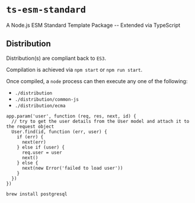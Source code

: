 # `ts-esm-standard` #

A Node.js ESM Standard Template Package -- Extended via TypeScript

## Distribution ##

Distribution(s) are compliant back to `ES3`.

Compilation is achieved via `npm start` or `npm run start`.

Once compiled, a `node` process can then execute any one of the following:

- `./distribution`
- `./distribution/common-js`
- `./distribution/ecma`

```node
app.param('user', function (req, res, next, id) {
  // try to get the user details from the User model and attach it to the request object
  User.find(id, function (err, user) {
    if (err) {
      next(err)
    } else if (user) {
      req.user = user
      next()
    } else {
      next(new Error('failed to load user'))
    }
  })
})
```

```shell
brew install postgresql
```
